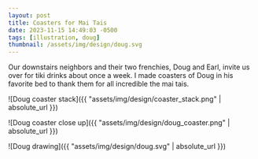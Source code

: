 ```yaml
---
layout: post
title: Coasters for Mai Tais
date: 2023-11-15 14:49:03 -0500
tags: [illustration, doug]
thumbnail: /assets/img/design/doug.svg
---
```


Our downstairs neighbors and their two frenchies, Doug and Earl, invite us over for tiki drinks about once a week. I made coasters of Doug in his favorite bed to thank them for all incredible the mai tais.

![Doug coaster stack]({{ "assets/img/design/coaster_stack.png" | absolute_url }})

![Doug coaster close up]({{ "assets/img/design/doug_coaster.png" | absolute_url }})

![Doug drawing]({{ "assets/img/design/doug.svg" | absolute_url }})
